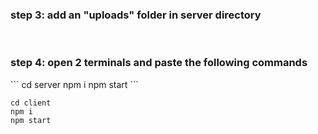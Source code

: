 <h3> step 3: add an "uploads" folder in server directory </h3>
<br />
<h3> step 4: open 2 terminals and paste the following commands </h3>
```
cd server
npm i
npm start
```

```
cd client
npm i
npm start
```
